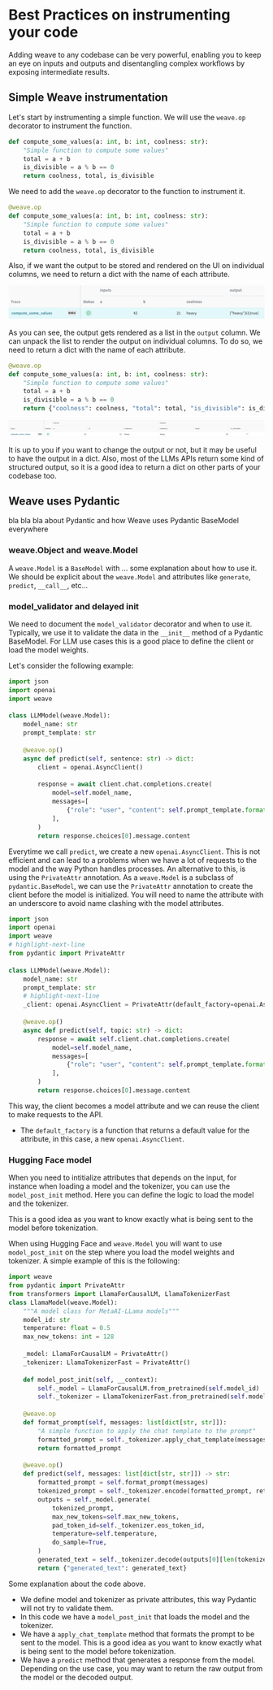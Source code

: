 # Best Practices on instrumenting your code

Adding weave to any codebase can be very powerful, enabling you to keep an eye on inputs and outputs and disentangling complex workflows by exposing intermediate results.

## Simple Weave instrumentation

Let's start by instrumenting a simple function. We will use the `weave.op` decorator to instrument the function.

```python
def compute_some_values(a: int, b: int, coolness: str):
    "Simple function to compute some values"
    total = a + b
    is_divisible = a % b == 0
    return coolness, total, is_divisible
```

We need to add the `weave.op` decorator to the function to instrument it.

```python
@weave.op
def compute_some_values(a: int, b: int, coolness: str):
    "Simple function to compute some values"
    total = a + b
    is_divisible = a % b == 0
    return coolness, total, is_divisible
```

 Also, if we want the output to be stored and rendered on the UI on individual columns, we need to return a dict with the name of each attribute.

 ![](./imgs/simple_trace.png)

 As you can see, the output gets rendered as a list in the `output` column. We can unpack the list to render the output on individual columns. To do so, we need to return a dict with the name of each attribute.


```python
@weave.op
def compute_some_values(a: int, b: int, coolness: str):
    "Simple function to compute some values"
    total = a + b
    is_divisible = a % b == 0
    return {"coolness": coolness, "total": total, "is_divisible": is_divisible}
```
![](./imgs/dict_output_trace.png)

It is up to you if you want to change the output or not, but it may be useful to have the output in a dict. Also, most of the LLMs APIs return some kind of structured output, so it is a good idea to return a dict on other parts of your codebase too.

## Weave uses Pydantic

bla bla bla about Pydantic and how Weave uses Pydantic BaseModel everywhere

### weave.Object and weave.Model

A `weave.Model` is a `BaseModel` with ... some explanation about how to use it. We should be explicit about the `weave.Model` and attributes like `generate`, `predict`, `__call__`, etc...

### model_validator and delayed init

We need to document the `model_validator` decorator and when to use it. Typically, we use it to validate the data in the `__init__` method of a Pydantic BaseModel. For LLM use cases this is a good place to define the client or load the model weights.

Let's consider the following example:

```python
import json
import openai
import weave

class LLMModel(weave.Model):
    model_name: str
    prompt_template: str

    @weave.op()
    async def predict(self, sentence: str) -> dict:
        client = openai.AsyncClient()

        response = await client.chat.completions.create(
            model=self.model_name,
            messages=[
                {"role": "user", "content": self.prompt_template.format(sentence=sentence)}
            ],
        )
        return response.choices[0].message.content
```
Everytime we call `predict`, we create a new `openai.AsyncClient`. This is not efficient and can lead to a problems when we have a lot of requests to the model and the way Python handles processes. An alternative to this, is using the `PrivateAttr` annotation. As a `weave.Model` is a subclass of `pydantic.BaseModel`, we can use the `PrivateAttr` annotation to create the client before the model is initialized. You will need to name the attribute with an underscore to avoid name clashing with the model attributes.

```python
import json
import openai
import weave
# highlight-next-line
from pydantic import PrivateAttr

class LLMModel(weave.Model):
    model_name: str
    prompt_template: str
    # highlight-next-line
    _client: openai.AsyncClient = PrivateAttr(default_factory=openai.AsyncClient)
    
    @weave.op()
    async def predict(self, topic: str) -> dict:
        response = await self.client.chat.completions.create(
            model=self.model_name,
            messages=[
                {"role": "user", "content": self.prompt_template.format(topic=topic)}
            ],
        )
        return response.choices[0].message.content
```
This way, the client becomes a model attribute and we can reuse the client to make requests to the API.
- The `default_factory` is a function that returns a default value for the attribute, in this case, a new `openai.AsyncClient`.

### Hugging Face model

When you need to intitialize attributes that depends on the input, for instance when loading a model and the tokenizer, you can use the `model_post_init` method. Here you can define the logic to load the model and the tokenizer.

 This is a good idea as you want to know exactly what is being sent to the model before tokenization.

When using Hugging Face and `weave.Model` you will want to use `model_post_init` on the step where you load the model weights and tokenizer. A simple example of this is the following:

```python
import weave
from pydantic import PrivateAttr
from transformers import LlamaForCausalLM, LlamaTokenizerFast
class LlamaModel(weave.Model):
    """A model class for MetaAI-LLama models"""
    model_id: str
    temperature: float = 0.5
    max_new_tokens: int = 128

    _model: LlamaForCausalLM = PrivateAttr()
    _tokenizer: LlamaTokenizerFast = PrivateAttr()

    def model_post_init(self, __context):
        self._model = LlamaForCausalLM.from_pretrained(self.model_id)
        self._tokenizer = LlamaTokenizerFast.from_pretrained(self.model_id)

    @weave.op
    def format_prompt(self, messages: list[dict[str, str]]):
        "A simple function to apply the chat template to the prompt"
        formatted_prompt = self._tokenizer.apply_chat_template(messages, tokenize=False)
        return formatted_prompt

    @weave.op()
    def predict(self, messages: list[dict[str, str]]) -> str:
        formatted_prompt = self.format_prompt(messages)
        tokenized_prompt = self._tokenizer.encode(formatted_prompt, return_tensors="pt").to(self._model.device)
        outputs = self._model.generate(
            tokenized_prompt,
            max_new_tokens=self.max_new_tokens,
            pad_token_id=self._tokenizer.eos_token_id,
            temperature=self.temperature,
            do_sample=True,
        )
        generated_text = self._tokenizer.decode(outputs[0][len(tokenized_prompt[0]):], skip_special_tokens=True)
        return {"generated_text": generated_text}
```
Some explanation about the code above.
- We define model and tokenizer as private attributes, this way Pydantic will not try to validate them.
- In this code we have a `model_post_init` that loads the model and the tokenizer.
- We have a `apply_chat_template` method that formats the prompt to be sent to the model. This is a good idea as you want to know exactly what is being sent to the model before tokenization.
- We have a `predict` method that generates a response from the model. Depending on the use case, you may want to return the raw output from the model or the decoded output.


